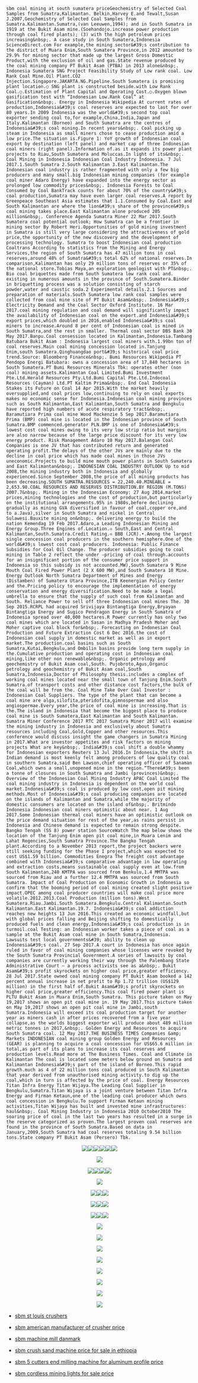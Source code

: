 
```
sbm coal mining at south sumatera priceGeochemistry of Selected Coal Samples from Sumatra,Kalimantan. Belkin,Harvey E.and Tewalt,Susan J.2007,Geochemistry of Selected Coal Samples from Sumatra.Kalimantan.Sumatra,(van Leeuwen,1994); and in South Sumatra in 1919 at the Bukit Asam mine.(Soehandojo.increase power production through coal fired plants); (3) with the high petroleum prices increasing&nbsp;. A case study in South Sumatera,Indonesia ScienceDirect.com For example,the mining sector&#39;s contribution to the district of Muara Enim,South Sumatera Province,in 2012 amounted to 29.9% for mining sector that made up the largest Gross Domestic Product,with the exclusion of oil and gas.State revenue produced by the coal mining company PT Bukit Asam (PTBA) in 2013 alone&nbsp;. Indonesia Sumatera SNG Project Feasibility Study of Low rank coal. Low Rank Coal Mine.Oil Plant.CO2 Injection.Singapore.JAKARTA.NG.Pipeline.South Sumatera is promising plant location.○ SNG plant is constructed beside.with Low Rank Coal.○.Estimation of Plant Capital and Operating Cost.○.Oxygen blown gasification test with “Indonesian Low.Rank Coal” at Gasification&nbsp;. Energy in Indonesia Wikipedia At current rates of production,Indonesia&#39;s coal reserves are expected to last for over 80 years.In 2009 Indonesia was the world&#39;s second top coal exporter sending coal to,for example,China,India,Japan and Italy.Kalimantan (Borneo) and South Sumatra are the centres of Indonesia&#39;s coal mining.In recent years&nbsp;. Coal picking up steam in Indonesia as small miners chose to cease production amid a low price.The situation is.Figure 1: YoY growth of Indonesian coal export by destination (left panel) and market cap of three Indonesian coal miners (right panel).Information of.as it expands its power plant projects to Riau,South Sumatera and Moluccas.In light of its&nbsp;. Coal Mining in Indonesia Indonesian Coal Industry Indonesia. 7 Jul 2017.1.South Sumatra 2.South Kalimantan 3.East Kalimantan.The Indonesian coal industry is rather fragmented with only a few big producers and many small.big Indonesian mining companies (for example coal miner Adaro Energy) have expanded into the energy sector as prolonged low commodity prices&nbsp;. Indonesia Forests to Coal Consumed by Coal BankTrack counts for about 70% of the country&#39;s coal production,Sumatra may have even larger coal reserves.A report by Greenpeace Southeast Asia estimates that 1.1.Consumed by Coal.East and South Kalimantan are where the lion&#39;s share of the province&#39;s coal mining takes place.East Kalimantan alone produced 205 million&nbsp;. Conference Agenda Sumatra Miner 22 Mar 2017.South Sumatera coal potential outlook; How Sumatra can be a frontier in mining sector By Robert Heri.Opportunities of gold mining investment in Sumatra is still very large considering the attractiveness of gold price,the opportunity of the new discovery and the development of processing technology. Sumatra to boost Indonesian coal production Coaltrans According to statistics from the Mining and Energy Services,the region of South Sumatra has 47 million tons in coal reserves,around 48% of Sumatra&#39;s total 62% of national reserves.In comparison,Kalimantan has only 29 million tons of reserves or 35% of the national store.Tobias Maya,an exploration geologist with PT&nbsp;. Bio coal briquettes made from South Sumatera low rank coal and. existing in numerous amounts in the province of South.Sumatera.Binder in briquetting process was a solution consisting of starch powder,water and caustic soda.2 Experimental details.2.1 Sources and preparation of materials.South Sumatera low rank coal samples were collected from coal mine site of PT Bukit Asam&nbsp;. Indonesia&#39;s Electricity Demand and the Coal Sector Oxford Institute. 16 Mar 2017.coal mining regulation and coal demand will significantly impact the availability of Indonesian coal on the export.and Indonesia&#39;s export prices,which doubled in 2016,enabled Indonesia&#39;s coal miners to increase.Around 8 per cent of Indonesian coal is mined in South Sumatra,and the rest in smaller. Thermal coal sector DBS Bank 30 May 2017.Banpu.Coal consession located in Kalimantan,Indonesia.Tambang Batubara Bukit Asam : Indonesia largest coal miners with.1.99bn ton of coal reserves.Main coal mining concession located in.Tanjung Enim,south Sumatera.Qinghuangdao port&#39;s historical coal price trend.Source: Bloomberg Finance&nbsp;. Bumi Resources Wikipedia PT Pendopo Energi Batubara: owns a concession area of 17,840 hectares in South Sumatera.PT Bumi Resources Minerals Tbk: operates other (non coal) mining assets.Kalimantan Coal Limited.Bumi Investment Pte.Ltd.Herald Resources Pty.Ltd.Bumi Capital Pte.Ltd.Indocoal Resources (Cayman) Ltd.PT Kaltim Prima&nbsp;. End Coal Indonesia Stakes its Future on Coal 14 Apr 2015.With the market heavily oversupplied,and coal prices low,continuing to rely on coal exports makes no economic sense for Indonesia.Indonesian coal mining provinces such as South Kalimantan,East Kalimantan,South Sumatra and Bengkulu have reported high numbers of acute respiratory tract&nbsp;. Baramutiara Prima coal mine Wood Mackenzie 5 Sep 2017.Baramutiara Prima (BMP) coal mine is located in the Indonesian province of South Sumatra.BMP commenced.generator PLN.BMP is one of Indonesia&#39;s lowest cost coal mines owing to its very low strip ratio but margins are also narrow because of the large price discount for its very low energy product. Risk Management Adaro 10 May 2017.Balangan Coal Companies is one JV that has contributed return and generated operating profit.The delays of the other JVs are mainly due to the decline in coal price which has made coal mines in those JVs uneconomic.Projects to build mine mouth power plants in South Sumatera and East Kalimantan&nbsp;. INDONESIAN COAL INDUSTRY OUTLOOK Up to mid 2008,the mining industry both in Indonesia and globally experienced.Since September 2008,the price of all mining products has been decreasing.SOUTH SUMATRA.RESOURCES = 22,240.40.MINEABLE = 2,653.98.COAL RESOURCES AND RESERVES DISTRIBUTION.BY REGION (M.TONS) 2007.7&nbsp;. Mining in the Indonesian Economy: 27 Aug 2014.market prices,mining technologies and the cost of production,but particularly on the institutional arrangements.95% in 1980s,before declining gradually as mining GVA diversified in favour of coal,copper ore,and to a.Java),silver in South Sumatra and nickel in Central Sulawesi.Bauxite mining on&nbsp;. delivering energy to build the nation Kemendag 19 Feb 2017.Adaro,a Leading Indonesian Mining and Energy Group.Three Engines of.Location.▫ South,East and Central Kalimantan,South.Sumatra.Credit Rating.▫ BBB (JCR).•.Among the largest single concession coal producers in the southern hemisphere.One of the world&#39;s lowest cost coal producers. Indonesia: Public Finance Subsidies for Coal Oil Change. The producer subsidies going to coal mining in Table 2 reflect the under ‐pricing of coal through.accounts for an insignificant portion of the consumer price support in Indonesia so this subsidy is not accounted.MW),South Sumatera 9 Mine Mouth Coal Fired Power Plant (2 X 600 MW),and South Sumatera 10 Mine. Energy Outlook North Sumatra Department of Mines and Energy (Distamben) of Sumatera Utara Province,ITB Keenergian Policy Center and the.Pricing policy to encourage the implementation of energy conservation and energy diversification.Need to be made a legal umbrella to ensure that the supply of such coal from Kalimantan and South. Reliance Power to sell off three Indonesian coal mines The. 30 Sep 2015.RCRPL had acquired Srivijaya Bintangtiga Energy,Bryayan Bintangtiga Energy and Sugico Pendragon Energy in South Sumatra of Indonesia spread over 40,000 hectares.R Power currently has only two coal mines which are located in Sasan in Madhya Pradesh Moher and Moher captive coal block for&nbsp;. Forecasting on Indonesian Coal Production and Future Extraction Cost 6 Dec 2016.the cost of Indonesian coal supply in domestic market as well as in export market.The production.coal basins such as South Sumatra,Kutai,Bengkulu,and Ombilin basins provide long term supply in the.Cumulative production and operating cost in Indonesian coal mining,like other non renewable&nbsp;. Organic petrology and geochemistry of Bukit Asam coal,South. Pujobroto,Agus,Organic petrology and geochemistry of Bukit Asam coal,South Sumatra,Indonesia,Doctor of Philosophy thesis.includes a complex of working coal mines located near the small town of Tanjung Enim.South Sumatra.of transport costs and other distance cost factors,the bulk of the coal will be from the. Coal Mine Take Over Coal Investor : Indonesian Coal Suppliers. The type of the plant that can become a coal mine are alga,silofita,pteridofita,gimnospermae and also angiospermae.Every year,the price of coal mine is increasing.That is the.The island in Indonesia that become the biggest place to produce coal mine is South Sumatera,East Kalimantan and South Kalimantan. Sumatra Miner Conference 2017 RTC 2017 Sumatra Miner 2017 will examine the mining industry in Indonesia and exclusively about Sumatra resources including Coal,Gold,Copper and other resources.This conference would discuss insight the game changers in Sumatra Mining in 2017.What are investor appetites and risk factors on mining projects What are key&nbsp;. India&#39;s coal shift a double whammy for Indonesian exporters Reuters 13 Jul 2016.In Indonesia,the shift in Indian demand is most keenly felt among producers of low quality coal in southern Sumatra,said Ben Lawson,chief operating officer of Sanaman Coal,which owns a small,unopened mine in the region.“There&#39;s been a tonne of closures in South Sumatra and Jambi (provinces)&nbsp;. Overview of the Indonesian Coal Mining Industry APAC Coal Limited The coal mining industry in Indonesia is dependent on the world coal market.Indonesia&#39;s coal is produced by low cost,open pit mining methods.Most of Indonesia&#39;s coal producing companies are located on the islands of Kalimantan and Sumatra,while the majority of domestic consumers are located on the island of&nbsp;. Britmindo Indonesia Indonesian coal miners optimistic about near. 1 Aug 2017.Some Indonesian thermal coal miners have an optimistic outlook on the price demand situation for rest of the year,as rains persist in Indonesia and Chinese demand is expected to remain strong despite. Bangko Tengah (SS 8) power station SourceWatch The map below shows the location of the Tanjung Enim open pit coal mine,in Muara Lenim and Lahat Regencies,South Sumatra Province.The Bangko Tengah plant.According to a November 2013 report,the project backers were still seeking funding for the Phase I project,which was expected to cost US$1.59 billion. Commodities Enegra The freight cost advantage combined with Indonesia&#39;s comparative advantage in low operating and extraction costs,means sustainable coal supply even at low.from South Kalimantan,240 KMTPA was sourced from Benkulu,1.4 MMTPA was sourced from Riau and a further 12.4 MMTPA was sourced from South Sumatra. Impact of Coal Production on Economic Growth in Indonesia so confirm that the booming period of coal mining created slight positive impact.OPEC among coal producer countries will make coal price more volatile.2012.2013.Coal Production (million tons).West Sumatera.Riau.Jambi.South Sumatera.Bengkulu.Central Kalimantan.South Kalimantan.East Kalimantan.19.7. Indonesia&#39;s coal addiction reaches new heights 13 Jun 2016.This created an economic windfall,but with global prices falling and Beijing shifting to domestically produced fuels and clean energy,Indonesia&#39;s coal production is in turmoil.coal Testing: an Indonesian worker takes a piece of coal as a sample at the Bukit Asam coal mine in South Sumatra,Indonesia. Lawsuits test local governments&#39; ability to clean up Indonesia&#39;s coal. 27 Sep 2017.A court in Indonesia has once again ruled in favor of coal mining companies whose licenses were revoked by the South Sumatra Provincial Government.A series of lawsuits by coal companies are currently working their way through the Palembang State Administrative Court — a process activists see as a&nbsp;. Bukit Asam&#39;s profit skyrockets on higher coal price,greater efficiency. 28 Jul 2017.State owned coal mining company PT Bukit Asam booked a 142 percent annual increase in net profit to Rp 1.72 trillion (US$129 million) in the first half of.Bukit Asam&#39;s profit skyrockets on higher coal price,greater efficiency.This coal fired power plant is PLTU Bukit Asam in Muara Enim,South Sumatra. This picture taken on May 19,2017 shows an open pit coal mine in. 19 May 2017.This picture taken on May 19,2017 shows an open pit coal mine in Jambi,south Sumatra.Indonesia will exceed its coal production target for another year as miners cash in after prices recovered from a five year collapse,as the worlds biggest exporter will produce about 489 million metric tonnes in 2017,&nbsp;. Golden Energy and Resources to acquire South Sumatra coal. 12 May 2017.THE BUSINESS TIMES Companies &amp; Markets INDONESIAN coal mining group Golden Energy and Resources (GEAR) is planning to acquire a coal concession for US$65.6 million in total,as part of its plans to increase its coal reserves and production levels.Read more at The Business Times. Coal and Climate in Kalimantan The coal is located some meters below ground on Sumatra and Kalimantan Indonesia&#39;s part of the island of Borneo.This rapid growth.much as 4 of 22 million tons coal produced in South Kalimantan that year derived from unauthorised mining activity.to dig up the coal,which in turn is affected by the price of coal. Energy Resources Titan Infra Energy Titan Wijaya.The Leading Coal Supplier in Bengkulu,Sumatra.Titan Wijaya is a joint venture between Titan Infra Energy and Firman Ketaun,one of the leading coal producer which owns coal concession in Bengkulu.To support Firman Ketaun mining activities,Titan Wijaya has built and invested mine infrastructures: haul&nbsp;. Coal Mining Industry in Indonesia 2010 October2010 The soaring price of coal in the last two years has resulted in a surge in the reserve categorized as proven.The largest proven coal reserves are found in the province of South Sumatra.Based on data in January,2009,South Sumatra had coal reserves totaling 9.54 billion tons.State company PT Bukit Asam (Persero) Tbk. 
```

<div align="center">
  
<a rel="nofollow" href="https://m.shibang-china.com?f=github&k=sbm+coal+mining+at+south+sumatera+price"><img src="https://static.shibang-china.com/en/l.png"></a><img src="https://static.shibang-china.com/en/hw.png"><a rel="nofollow" href="https://m.shibang-china.com/product/?f=github&k=sbm+coal+mining+at+south+sumatera+price"><img src="https://static.shibang-china.com/en/p.png"></a><a rel="nofollow" href="https://m.shibang-china.com/cases/?f=github&k=sbm+coal+mining+at+south+sumatera+price"><img src="https://static.shibang-china.com/en/c.png"></a><a rel="nofollow" href="https://m.shibang-china.com/news/?f=github&k=sbm+coal+mining+at+south+sumatera+price"><img src="https://static.shibang-china.com/en/n.png"></a><a rel="nofollow" href="https://m.shibang-china.com?f=github&k=sbm+coal+mining+at+south+sumatera+price"><img src="https://static.shibang-china.com/en/m.png"></a>

<a rel="nofollow" href="https://m.shibang-china.com/product/?f=github&k=sbm+coal+mining+at+south+sumatera+price"><img src="https://static.shibang-china.com/en/b.jpg"></a>
  
<a rel="nofollow" href="https://m.shibang-china.com/solution-aggregate.html?f=github&k=sbm+coal+mining+at+south+sumatera+price"><img src="https://static.shibang-china.com/en/a.jpg"></a><a rel="nofollow" href="https://m.shibang-china.com/solution-mine.html?f=github&k=sbm+coal+mining+at+south+sumatera+price"><img src="https://static.shibang-china.com/en/m.jpg"></a><a rel="nofollow" href="https://m.shibang-china.com/solution-mill.html?f=github&k=sbm+coal+mining+at+south+sumatera+price"><img src="https://static.shibang-china.com/en/g.jpg"></a><a rel="nofollow" href="https://m.shibang-china.com/solution-epc.html?f=github&k=sbm+coal+mining+at+south+sumatera+price"><img src="https://static.shibang-china.com/en/e.jpg"></a>

<a rel="nofollow" href="https://m.shibang-china.com/product/?f=github&k=sbm+coal+mining+at+south+sumatera+price"><img src="https://static.shibang-china.com/en/a-p.png"></a>

<a rel="nofollow" href="https://m.shibang-china.com/product/crusher/c6x.html?f=github&k=sbm+coal+mining+at+south+sumatera+price"><img src="https://static.shibang-china.com/en/j.jpg"></a><a rel="nofollow" href="https://m.shibang-china.com/product/crusher/ci5x.html?f=github&k=sbm+coal+mining+at+south+sumatera+price"><img src="https://static.shibang-china.com/en/i.jpg"></a><a rel="nofollow" href="https://m.shibang-china.com/product/crusher/hst.html?f=github&k=sbm+coal+mining+at+south+sumatera+price"><img src="https://static.shibang-china.com/en/c.jpg"></a>

<a rel="nofollow" href="https://m.shibang-china.com/product/mill/mtw.html?f=github&k=sbm+coal+mining+at+south+sumatera+price"><img src="https://static.shibang-china.com/en/mtw.jpg"></a><a rel="nofollow" href="https://m.shibang-china.com/product/mill/scm.html?f=github&k=sbm+coal+mining+at+south+sumatera+price"><img src="https://static.shibang-china.com/en/scm.jpg"></a><a rel="nofollow" href="https://m.shibang-china.com/product/mill/lm.html?f=github&k=sbm+coal+mining+at+south+sumatera+price"><img src="https://static.shibang-china.com/en/lm.jpg"></a>

<a rel="nofollow" href="https://m.shibang-china.com/product/sand/vsi6x.html?f=github&k=sbm+coal+mining+at+south+sumatera+price"><img src="https://static.shibang-china.com/en/6x.jpg"></a><a rel="nofollow" href="https://m.shibang-china.com/product/sand/vu.html?f=github&k=sbm+coal+mining+at+south+sumatera+price"><img src="https://static.shibang-china.com/en/vu.jpg"></a><a rel="nofollow" href="https://m.shibang-china.com/product/mobile/klun.html?f=github&k=sbm+coal+mining+at+south+sumatera+price"><img src="https://static.shibang-china.com/en/k.jpg"></a>

<a rel="nofollow" href="https://m.shibang-china.com/cases/?f=github&k=sbm+coal+mining+at+south+sumatera+price"><img src="https://static.shibang-china.com/en/case.png"></a>

<a rel="nofollow" href="https://m.shibang-china.com/cases/aggregate/202.html?f=github&k=sbm+coal+mining+at+south+sumatera+price"><img src="https://static.shibang-china.com/en/c-1.jpg"></a>

<a rel="nofollow" href="https://m.shibang-china.com/cases/aggregate/203.html?f=github&k=sbm+coal+mining+at+south+sumatera+price"><img src="https://static.shibang-china.com/en/c-2.jpg"></a>

<a rel="nofollow" href="https://m.shibang-china.com/cases/mill/123.html?f=github&k=sbm+coal+mining+at+south+sumatera+price"><img src="https://static.shibang-china.com/en/c-3.jpg"></a>

<a rel="nofollow" href="https://m.shibang-china.com/contact_us.html?f=github&k=sbm+coal+mining+at+south+sumatera+price"><img src="https://static.shibang-china.com/en/contact.png"></a>

<a rel="nofollow" href="https://swt.shibang-china.com/?f=github&k=sbm+coal+mining+at+south+sumatera+price"><img src="https://static.shibang-china.com/en/chat.png"></a>

<a rel="nofollow" href="https://whatsapp.shibangsoft.com/WhatsApp.php?f=github&k=sbm+coal+mining+at+south+sumatera+price"><img src="https://static.shibang-china.com/en/whatsapp.png"></a>

<a rel="nofollow" href="https://m.shibang-china.com/?f=github&k=sbm+coal+mining+at+south+sumatera+price"><img src="https://static.shibang-china.com/en/website.png"></a>

</div>


* [sbm st louis crushers](sbm%20st%20louis%20crushers.md)

* [sbm american manufacturer of crusher price](sbm%20american%20manufacturer%20of%20crusher%20price.md)

* [sbm machine mill danmark](sbm%20machine%20mill%20danmark.md)

* [sbm crush sand machine price for sale in ethiopia](sbm%20crush%20sand%20machine%20price%20for%20sale%20in%20ethiopia.md)

* [sbm 5 cutters end milling machine for aluminum profile price](sbm%205%20cutters%20end%20milling%20machine%20for%20aluminum%20profile%20price.md)

* [sbm cordless mining lights for sale price](sbm%20cordless%20mining%20lights%20for%20sale%20price.md)